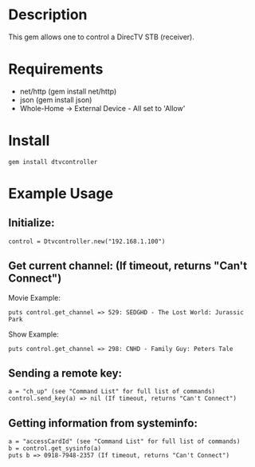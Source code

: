 Description
============
This gem allows one to control a DirecTV STB (receiver).

Requirements
============

+ net/http (gem install net/http)
+ json (gem install json)
+ Whole-Home -> External Device - All set to 'Allow'

Install
=======

	gem install dtvcontroller
	
Example Usage
=============

Initialize:
-----------

	control = Dtvcontroller.new("192.168.1.100")

Get current channel: (If timeout, returns "Can't Connect")
----------------------------------------------------------

Movie Example:

	puts control.get_channel => 529: SEDGHD - The Lost World: Jurassic Park 
	
Show Example:

	puts control.get_channel => 298: CNHD - Family Guy: Peters Tale

Sending a remote key:
---------------------

	a = "ch_up" (see "Command List" for full list of commands)
	control.send_key(a) => nil (If timeout, returns "Can't Connect")

Getting information from systeminfo:
------------------------------------

	a = "accessCardId" (see "Command List" for full list of commands)
	b = control.get_sysinfo(a)
	puts b => 0918-7948-2357 (If timeout, returns "Can't Connect")
